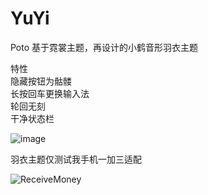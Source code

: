 # YuYi
Poto 基于霓裳主题，再设计的小鹤音形羽衣主题

特性  
隐藏按钮为骷髅  
长按回车更换输入法  
轮回无刻  
干净状态栏  

![image](https://user-images.githubusercontent.com/59009389/215301674-b1fa4603-6923-43bd-aab2-213bfe5ba870.png)


羽衣主题仅测试我手机一加三适配

![ReceiveMoney](https://user-images.githubusercontent.com/59009389/215301548-15d8ebc1-1eda-4102-9c64-631a87d75e31.png)
